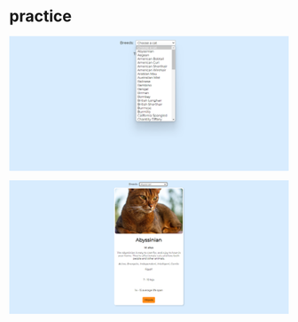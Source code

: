 # practice
![Screen 1](https://github.com/leeraag/practice/raw/main/practice1.png)

![Screen 2](https://github.com/leeraag/practice/raw/main/practice2.png)
